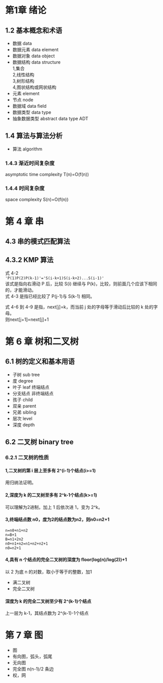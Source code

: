 # 第1章 绪论
## 1.2 基本概念和术语
* 数据 data
* 数据元素 data element
* 数据对象 data object
* 数据结构 data structure  
1,集合  
2,线性结构  
3,树形结构  
4,图状结构或网状结构
* 元素 element
* 节点 node
* 数据域 data field
* 数据类型 data type
* 抽象数据类型  abstract data type ADT

## 1.4 算法与算法分析
* 算法 algorithm
### 1.4.3 渐近时间复杂度
asymptotic time complexity
T(n)=O(f(n))

### 1.4.4 时间复杂度
space complexity
S(n)=O(f(n))


# 第 4 章 串
## 4.3 串的模式匹配算法
## 4.3.2 KMP 算法
式 4-2   
`'P(1)P(2)P(k-1)'='S(i-k+1)S(i-k+2)...S(i-1)'`  
该式是指向右滑动 P 后，比较 S(i) 继续与 P(k)，比较，则前面几个应该下相同的，才能滑动。  
式 4-3 是指已经比较了 P(j-1)与 S(k-1) 相同。

式 4-6 到 4-9 是指，next[j]=k，而当前 j 处的字母等于滑动后比较的 k 处的字母。  
则next[j+1]=next[j]+1  

# 第 6 章  树和二叉树
## 6.1 树的定义和基本用语
* 子树 sub tree
* 度 degree
* 叶子 leaf 终端结点
* 分支结点 非终端结点
* 孩子 child
* 双亲 parent
* 兄弟 sibling
* 层次 level 
* 深度 depth

## 6.2 二叉树 binary tree
### 6.2.1 二叉树的性质

#### 1,二叉树的第 i 层上至多有 2^(i-1)个结点(i>=1)
用归纳法证明。

#### 2,深度为 k 的二叉树至多有 2^k-1个结点(k>=1)
可以理解为2进制，加上 1 后依次进 1，变为 2^k。

#### 3,终端结点数 n0，度为2的结点数为n2，则n0=n2+1
```
n=n0+n1+n2
n=B+1
B=n1+2n2
n0+n1+n2=n1+n2+n2+1
n0=n2+1
```

#### 4,具有 n 个结点的完全二叉树的深度为 floor(log(n)/log(2))+1
以 2 为底 n 的对数，取小于等于的整数，加1

* 满二叉树
* 完全二叉树

#### 深度为 k 的完全二叉树至少有 2^(k-1)个结点
上一层为 k-1，其结点数为 2^(k-1)-1个结点

# 第 7 章 图
* 图
* 有向图，弧头，弧尾
* 无向图
* 完全图 n(n-1)/2 条边
* 权，网